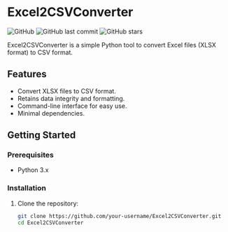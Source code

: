 # Excel2CSVConverter

![GitHub](https://img.shields.io/github/license/GiK986/Excel2CSVConverter)
![GitHub last commit](https://img.shields.io/github/last-commit/GiK986/Excel2CSVConverter)
![GitHub stars](https://img.shields.io/github/stars/GiK986/Excel2CSVConverter?style=social)

Excel2CSVConverter is a simple Python tool to convert Excel files (XLSX format) to CSV format.

## Features

- Convert XLSX files to CSV format.
- Retains data integrity and formatting.
- Command-line interface for easy use.
- Minimal dependencies.

## Getting Started

### Prerequisites

- Python 3.x

### Installation

1. Clone the repository:

   ```sh
   git clone https://github.com/your-username/Excel2CSVConverter.git
   cd Excel2CSVConverter
   ```
